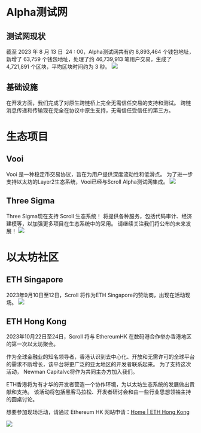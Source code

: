 # Alpha测试网
## 测试网现状
截至 2023 年 8 月 13 日  24 : 00，Alpha测试网共有约 8,893,464 个钱包地址，新增了 63,759 个钱包地址，处理了约 46,739,913 笔用户交易，生成了 4,721,891 个区块，平均区块时间约为 3 秒。
![](28-1.png)
## 基础设施
在开发方面，我们完成了对原生跨链桥上完全无需信任交易的支持和测试。 跨链消息传递和传输现在完全在协议中原生支持，无需信任受信任的第三方。

# 生态项目
## Vooi
Vooi 是一种稳定币交易协议，旨在为用户提供深度流动性和低滑点。 为了进一步支持以太坊的Layer2生态系统，Vooi已经与Scroll Alpha测试网集成。
![](28-2.png)

## Three Sigma
Three Sigma现在支持 Scroll 生态系统！ 将提供各种服务，包括代码审计、经济建模等，以加强更多项目在生态系统中的采用。 请继续关注我们将公布的未来发展！
![](28-3.png)

# 以太坊社区

## ETH Singapore

2023年9月10日至12日，Scroll 将作为ETH Singapore的赞助商，出现在活动现场。
![](28-4.png)

## ETH Hong Kong

2023年10月22日至24日，Scroll 将与 EthereumHK 在数码港合作举办香港地区的第一次以太坊聚会。 

作为全球金融业的知名领导者，香港认识到去中心化、开放和无需许可的全球平台的需求不断增长，该平台将更广泛的亚太地区的开发者联系起来。 为了支持这次活动， Newman Capitalvc将作为共同主办方加入我们。

ETH香港将为有才华的开发者营造一个协作环境，为以太坊生态系统的发展做出贡献和支持。 该活动将包括黑客马拉松、开发者研讨会和由一些行业思想领袖主持的圆桌讨论。

想要参加现场活动，请通过 Ethereum HK 网站申请：[Home | ETH Hong Kong](https://www.ethhongkong.co/)

![](28-5.png)